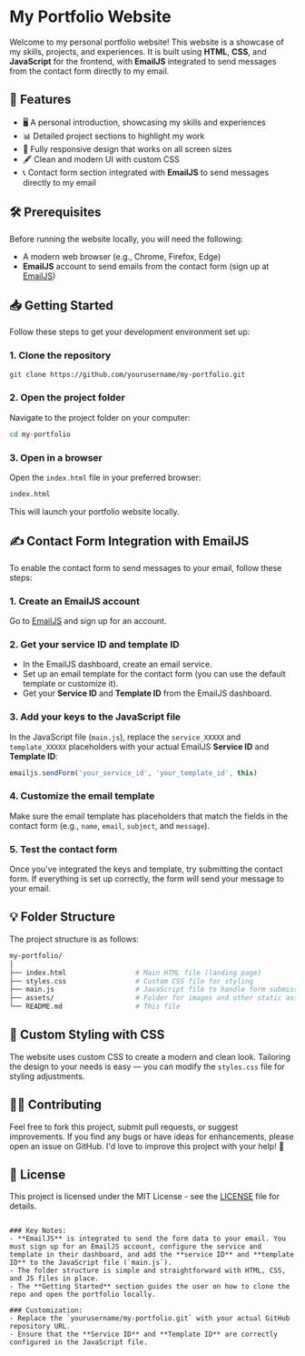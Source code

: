 # My Portfolio Website

Welcome to my personal portfolio website! This website is a showcase of my skills, projects, and experiences. It is built using **HTML**, **CSS**, and **JavaScript** for the frontend, with **EmailJS** integrated to send messages from the contact form directly to my email.

## 🚀 Features

- 🖥️ A personal introduction, showcasing my skills and experiences
- 📊 Detailed project sections to highlight my work
- 📱 Fully responsive design that works on all screen sizes
- 🖋️ Clean and modern UI with custom CSS
- 📞 Contact form section integrated with **EmailJS** to send messages directly to my email

## 🛠️ Prerequisites

Before running the website locally, you will need the following:

- A modern web browser (e.g., Chrome, Firefox, Edge)
- **EmailJS** account to send emails from the contact form (sign up at [EmailJS](https://www.emailjs.com/))

## 📥 Getting Started

Follow these steps to get your development environment set up:

### 1. Clone the repository

```bash
git clone https://github.com/yourusername/my-portfolio.git
```

### 2. Open the project folder

Navigate to the project folder on your computer:

```bash
cd my-portfolio
```

### 3. Open in a browser

Open the `index.html` file in your preferred browser:

```bash
index.html
```

This will launch your portfolio website locally.

## ✍️ Contact Form Integration with EmailJS

To enable the contact form to send messages to your email, follow these steps:

### 1. Create an EmailJS account

Go to [EmailJS](https://www.emailjs.com/) and sign up for an account.

### 2. Get your service ID and template ID

- In the EmailJS dashboard, create an email service.
- Set up an email template for the contact form (you can use the default template or customize it).
- Get your **Service ID** and **Template ID** from the EmailJS dashboard.

### 3. Add your keys to the JavaScript file

In the JavaScript file (`main.js`), replace the `service_XXXXX` and `template_XXXXX` placeholders with your actual EmailJS **Service ID** and **Template ID**:

```javascript
emailjs.sendForm('your_service_id', 'your_template_id', this)
```

### 4. Customize the email template

Make sure the email template has placeholders that match the fields in the contact form (e.g., `name`, `email`, `subject`, and `message`).

### 5. Test the contact form

Once you've integrated the keys and template, try submitting the contact form. If everything is set up correctly, the form will send your message to your email.

## 💡 Folder Structure

The project structure is as follows:

```bash
my-portfolio/
│
├── index.html                 # Main HTML file (landing page)
├── styles.css                 # Custom CSS file for styling
├── main.js                    # JavaScript file to handle form submission and EmailJS
├── assets/                    # Folder for images and other static assets
└── README.md                  # This file
```

## 🎨 Custom Styling with CSS

The website uses custom CSS to create a modern and clean look. Tailoring the design to your needs is easy — you can modify the `styles.css` file for styling adjustments.

## 🧑‍💻 Contributing

Feel free to fork this project, submit pull requests, or suggest improvements. If you find any bugs or have ideas for enhancements, please open an issue on GitHub. I'd love to improve this project with your help! 🙌

## 📄 License

This project is licensed under the MIT License - see the [LICENSE](LICENSE) file for details.
```

### Key Notes:
- **EmailJS** is integrated to send the form data to your email. You must sign up for an EmailJS account, configure the service and template in their dashboard, and add the **service ID** and **template ID** to the JavaScript file (`main.js`).
- The folder structure is simple and straightforward with HTML, CSS, and JS files in place.
- The **Getting Started** section guides the user on how to clone the repo and open the portfolio locally.

### Customization:
- Replace the `yourusername/my-portfolio.git` with your actual GitHub repository URL.
- Ensure that the **Service ID** and **Template ID** are correctly configured in the JavaScript file.
